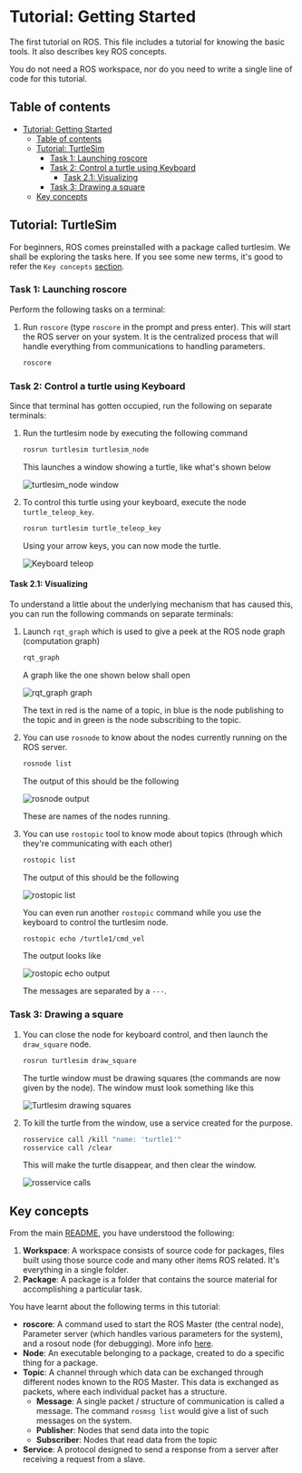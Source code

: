 # Tutorial: Getting Started

The first tutorial on ROS. This file includes a tutorial for knowing the basic tools. It also describes key ROS concepts.

You do not need a ROS workspace, nor do you need to write a single line of code for this tutorial.

## Table of contents

- [Tutorial: Getting Started](#tutorial-getting-started)
    - [Table of contents](#table-of-contents)
    - [Tutorial: TurtleSim](#tutorial-turtlesim)
        - [Task 1: Launching roscore](#task-1-launching-roscore)
        - [Task 2: Control a turtle using Keyboard](#task-2-control-a-turtle-using-keyboard)
            - [Task 2.1: Visualizing](#task-21-visualizing)
        - [Task 3: Drawing a square](#task-3-drawing-a-square)
    - [Key concepts](#key-concepts)

## Tutorial: TurtleSim

For beginners, ROS comes preinstalled with a package called turtlesim. We shall be exploring the tasks here. If you see some new terms, it's good to refer the `Key concepts` [section](#key-concepts).

### Task 1: Launching roscore

Perform the following tasks on a terminal:

1. Run `roscore` (type `roscore` in the prompt and press enter). This will start the ROS server on your system. It is the centralized process that will handle everything from communications to handling parameters.

    ```bash
    roscore
    ```

### Task 2: Control a turtle using Keyboard

Since that terminal has gotten occupied, run the following on separate terminals:

1. Run the turtlesim node by executing the following command

    ```bash
    rosrun turtlesim turtlesim_node
    ```

    This launches a window showing a turtle, like what's shown below

    ![turtlesim_node window](media/turtlesim_node.png)

2. To control this turtle using your keyboard, execute the node `turtle_teleop_key`.

    ```bash
    rosrun turtlesim turtle_teleop_key
    ```

    Using your arrow keys, you can now mode the turtle.

    ![Keyboard teleop](media/turtlesim_teleop_key.png)

#### Task 2.1: Visualizing

To understand a little about the underlying mechanism that has caused this, you can run the following commands on separate terminals:

1. Launch `rqt_graph` which is used to give a peek at the ROS node graph (computation graph)

    ```bash
    rqt_graph
    ```

    A graph like the one shown below shall open

    ![rqt_graph graph](media/turtle_rqt_graph1.png)

    The text in red is the name of a topic, in blue is the node publishing to the topic and in green is the node subscribing to the topic.

2. You can use `rosnode` to know about the nodes currently running on the ROS server.

    ```bash
    rosnode list
    ```

    The output of this should be the following

    ![rosnode output](media/rosnode_output.png)

    These are names of the nodes running.

3. You can use `rostopic` tool to know mode about topics (through which they're communicating with each other)

    ```bash
    rostopic list
    ```

    The output of this should be the following

    ![rostopic list](media/rostopic_list1.png)

    You can even run another `rostopic` command while you use the keyboard to control the turtlesim node.

    ```bash
    rostopic echo /turtle1/cmd_vel
    ```

    The output looks like

    ![rostopic echo output](media/rostopic_echo1.png)

    The messages are separated by a `---`.

### Task 3: Drawing a square

1. You can close the node for keyboard control, and then launch the `draw_square` node.

    ```bash
    rosrun turtlesim draw_square
    ```

    The turtle window must be drawing squares (the commands are now given by the node). The window must look something like this

    ![Turtlesim drawing squares](media/draw_squares_window.png)

2. To kill the turtle from the window, use a service created for the purpose.

    ```bash
    rosservice call /kill "name: 'turtle1'"
    rosservice call /clear
    ```

    This will make the turtle disappear, and then clear the window.

    ![rosservice calls](media/rosservice_clear.png)

## Key concepts

From the main [README](./README.md), you have understood the following:

1. **Workspace**: A workspace consists of source code for packages, files built using those source code and many other items ROS related. It's everything in a single folder.
2. **Package**: A package is a folder that contains the source material for accomplishing a particular task.

You have learnt about the following terms in this tutorial:

- **roscore**: A command used to start the ROS Master (the central node), Parameter server (which handles various parameters for the system), and a rosout node (for debugging). More info [here](http://wiki.ros.org/roscore).
- **Node**: An executable belonging to a package, created to do a specific thing for a package.
- **Topic**: A channel through which data can be exchanged through different nodes known to the ROS Master. This data is exchanged as packets, where each individual packet has a structure.
    - **Message**: A single packet / structure of communication is called a message. The command `rosmsg list` would give a list of such messages on the system.
    - **Publisher**: Nodes that send data into the topic
    - **Subscriber**: Nodes that read data from the topic
- **Service**: A protocol designed to send a response from a server after receiving a request from a slave.
